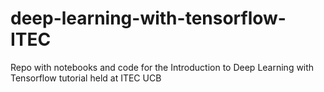 # deep-learning-with-tensorflow-ITEC
Repo with notebooks and code for the Introduction to Deep Learning with Tensorflow tutorial held at ITEC UCB
